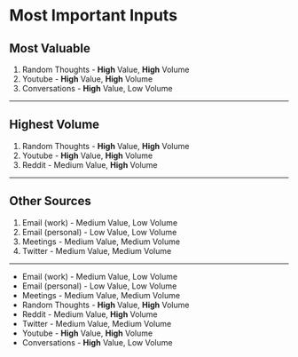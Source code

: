 # Most Important Inputs

## Most Valuable
1. Random Thoughts - **High** Value, **High** Volume
2. Youtube - **High** Value, **High** Volume
3. Conversations - **High** Value, Low Volume

---

## Highest Volume
1. Random Thoughts - **High** Value, **High** Volume
2. Youtube - **High** Value, **High** Volume
3. Reddit - Medium Value, **High** Volume

---

## Other Sources
1. Email (work)  - Medium Value, Low Volume
2. Email (personal) - Low Value, Low Volume
3. Meetings - Medium Value, Medium Volume
4. Twitter - Medium Value, Medium Volume

---

- Email (work)  - Medium Value, Low Volume
- Email (personal) - Low Value, Low Volume
- Meetings - Medium Value, Medium Volume
- Random Thoughts - **High** Value, **High** Volume
- Reddit - Medium Value, **High** Volume
- Twitter - Medium Value, Medium Volume
- Youtube - **High** Value, **High** Volume
- Conversations - **High** Value, Low Volume